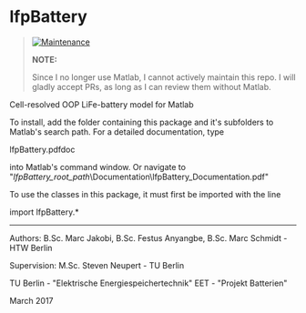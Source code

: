 # lfpBattery

> [![Maintenance](https://img.shields.io/badge/Maintained%3F-no-red.svg)](https://bitbucket.org/lbesson/ansi-colors)
>
> __NOTE:__
>
> Since I no longer use Matlab, I cannot actively maintain this repo.
> I will gladly accept PRs, as long as I can review them without Matlab.


Cell-resolved OOP LiFe-battery model for Matlab

To install, add the folder containing this package and it's subfolders to Matlab's search path.
For a detailed documentation, type

lfpBattery.pdfdoc

into Matlab's command window. Or navigate to
"*lfpBattery_root_path*\Documentation\lfpBattery_Documentation.pdf"


To use the classes in this package, it must first be imported with the line

import lfpBattery.*

__________________________________________________________________________________
Authors: B.Sc. Marc Jakobi, B.Sc. Festus Anyangbe, B.Sc. Marc Schmidt - HTW Berlin

Supervision: M.Sc. Steven Neupert - TU Berlin

TU Berlin - "Elektrische Energiespeichertechnik" EET - "Projekt Batterien"

March 2017

